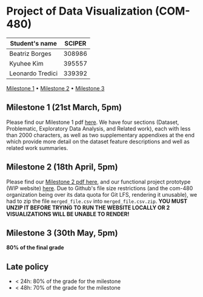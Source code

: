 # Project of Data Visualization (COM-480)

| Student's name | SCIPER |
| -------------- | ------ |
| Beatriz Borges | 308986 |
| Kyuhee Kim | 395557 |
| Leonardo Tredici | 339392 |


[Milestone 1](Milestone%201/Lyricalytics.pdf) • [Milestone 2](Milestone%202) • [Milestone 3](#milestone-3)

## Milestone 1 (21st March, 5pm)

Please find our Milestone 1 pdf [here](Milestone%201/Lyricalytics.pdf). We have four sections (Dataset, Problematic, Exploratory Data Analysis, and Related work), each with less than 2000 characters, as well as two supplementary appendixes at the end which provide more detail on the dataset feature descriptions and well as related work summaries.


## Milestone 2 (18th April, 5pm)

Please find our [Milestone 2 pdf here](Milestone%202/Lyricalytics%20-%20Milestone%202.pdf), and our functional project prototype (WIP website) [here](Milestone%202/lyricalytics). Due to Github's file size restrictions (and the com-480 organization being over its data quota for Git LFS, rendering it unusable), we had to zip the file `merged_file.csv` into `merged_file.csv.zip`. **YOU MUST UNZIP IT BEFORE TRYING TO RUN THE WEBSITE LOCALLY OR 2 VISUALIZATIONS WILL BE UNABLE TO RENDER!**


## Milestone 3 (30th May, 5pm)

**80% of the final grade**


## Late policy

- < 24h: 80% of the grade for the milestone
- < 48h: 70% of the grade for the milestone

